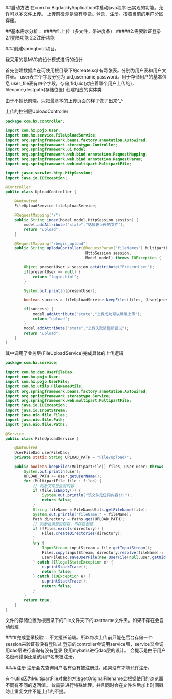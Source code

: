 ##启动方法 
    在com.hx.BigdaddyApplication中启动java程序
    已实现的功能。允许可以多文件上传。
    上传前检测是否有登录。登录，注册。按照当前的用户分区存储。

##基本需求分析：
 #####1.上传（多文件，带进度条）
 #####2.需要验证登录
    2.1登陆功能
    2.2注册功能

###创建springboot项目。

我采用的是MVC的设计模式进行的设计

首先创建数据库在可使用根目录下的create.sql
有两张表。分别为用户表和用户文件表。
    user表三个字段分别为,uid,username,password。用于存储用户的基本信息
    user_file表有四个字段，存储,fid,uid(对应着哪个用户上传的)，
filename,destpath(存储位置)
创建相应的实体类

由于不擅长前端。只把最基本的上传页面的样子做了出来^_^

上传的控制层UploadController
```java
package com.hx.controller;

import com.hx.pojo.User;
import com.hx.service.FileUploadService;
import org.springframework.beans.factory.annotation.Autowired;
import org.springframework.stereotype.Controller;
import org.springframework.ui.Model;
import org.springframework.web.bind.annotation.RequestMapping;
import org.springframework.web.bind.annotation.RequestParam;
import org.springframework.web.multipart.MultipartFile;

import javax.servlet.http.HttpSession;
import java.io.IOException;

@Controller
public class UploadController {

    @Autowired
    FileUploadService fileUploadService;

    @RequestMapping("/")
    public String index(Model model,HttpSession session) {
        model.addAttribute("state","选择要上传的文件");
        return "upload";
    }

    @RequestMapping("/begin_upload")
    public String uplodaContoller(@RequestParam("fileNames") MultipartFile[] files,
                                   HttpSession session,
                                   Model model) throws IOException {

        Object presentUser = session.getAttribute("PresentUser");
        if(presentUser == null) {
            return "login.html";
        }

        System.out.println(presentUser);

        boolean success = fileUploadService.keepFiles(files, (User)presentUser);

        if(success) {
            model.addAttribute("state","上传成功可以继续上传");
            return "upload";
        }
        model.addAttribute("state","上传失败请重新尝试");
        return "upload";
    }
}
```
其中调用了业务层(FileUploadService)完成具体的上传逻辑
```java
package com.hx.service;

import com.hx.dao.UserFileDao;
import com.hx.pojo.User;
import com.hx.pojo.UserFile;
import com.hx.utils.FileNameUtils;
import org.springframework.beans.factory.annotation.Autowired;
import org.springframework.stereotype.Service;
import org.springframework.web.multipart.MultipartFile;
import java.io.IOException;
import java.io.InputStream;
import java.nio.file.Files;
import java.nio.file.Path;
import java.nio.file.Paths;

@Service
public class FileUploadService {

    @Autowired
    UserFileDao userFileDao;
    private static String UPLOAD_PATH = "File/upload/";

    public boolean keepFiles(MultipartFile[] files, User user) throws IOException {
        System.out.println(user);
        UPLOAD_PATH += user.getUserName();
        for (MultipartFile file : files) {
            // 判断文件是否有内容
            if (file.isEmpty()) {
                System.out.println("该文件无任何内容!!!");
                return false;
            }
            String fileName = FileNameUtils.getFileName(file);
            System.out.println("fileName:" + fileName);
            Path directory = Paths.get(UPLOAD_PATH);
            // 判断目录是否存在，不存在创建
            if (!Files.exists(directory)) {
                Files.createDirectories(directory);
            }
            try {
                InputStream inputStream = file.getInputStream();
                Files.copy(inputStream, directory.resolve(fileName));
                userFileDao.saveUserFile(new UserFile(null,user.getUid(),fileName,UPLOAD_PATH+'/'+fileName));
            } catch (IllegalStateException e) {
                e.printStackTrace();
                return false;
            } catch (IOException e) {
                e.printStackTrace();
                return false;
            }
        }
        return true;
    }
}
```
文件的存储位置为根目录下的File文件夹下的username文件夹。如果不存在会自动创建

####完成登录校验：
       不太擅长前端。所以每次上传前只能在后台存储一个session来验证有没有登陆过
    登录的controller会调用service层，service又会调用dao层进行查询有没有登录
    使用mybatis进行dao层的设计。
       会提示是由于用户名密码错误还是该用户名未被注册。

####注册
    注册会先查询用户名有否有被注册过。如果没有才能允许注册。
   
有个utils因为MultipartFile对象的方法getOriginalFilename会根据使用的浏览器不同有不同的返回值。
  故需要进行特殊处理。并且同时会在文件名后加上时间戳防止重复文件不能上传的不提。
